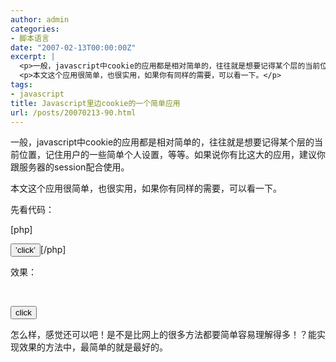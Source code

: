 ```yaml
---
author: admin
categories:
- 脚本语言
date: "2007-02-13T00:00:00Z"
excerpt: |
  <p>一般，javascript中cookie的应用都是相对简单的，往往就是想要记得某个层的当前位置，记住用户的一些简单个人设置，等等。如果说你有比这大的应用，建议你跟服务器的session配合使用。</p>
  <p>本文这个应用很简单，也很实用，如果你有同样的需要，可以看一下。</p>
tags:
- javascript
title: Javascript里边cookie的一个简单应用
url: /posts/20070213-90.html
---
```

一般，javascript中cookie的应用都是相对简单的，往往就是想要记得某个层的当前位置，记住用户的一些简单个人设置，等等。如果说你有比这大的应用，建议你跟服务器的session配合使用。

本文这个应用很简单，也很实用，如果你有同样的需要，可以看一下。

先看代码：

[php]<script language="JavaScript">  
<!&#8211;  
i=0;  
function sc(name,value) {  
&nbsp;i++;  
&nbsp;document.cookie = &#8216;js_var=&#8217;+i;  
}  
function gc() {  
&nbsp;document.getElementById(&#8216;v&#8217;).innerHTML=document.cookie;  
}  
//&#8211;>  
</script>  
<div id=&#8217;v&#8217;></div>  
<input type="button" value=&#8217;click&#8217; onclick="sc();gc();">[/php]

效果：

&nbsp;



<div id="v">
</div>

<input onclick="sc();gc();" type="button" value="click" />

怎么样，感觉还可以吧！是不是比网上的很多方法都要简单容易理解得多！？能实现效果的方法中，最简单的就是最好的。